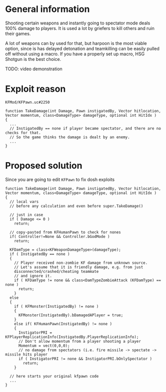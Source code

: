# General information

Shooting certain weapons and instantly going to spectator mode deals 100% damage to players. It is used a lot by griefers to kill others and ruin their games.

A lot of weapons can by used for that, but harpoon is the most viable option, since is has delayed detonation and teamkilling can be easily pulled off without using a macro. If you have a properly set up macro, HSG Shotgun is the best choice.

TODO: video demonstration

# Exploit reason

`KFMod/KFPawn.uc#2250`

```unrealscript
function TakeDamage(int Damage, Pawn instigatedBy, Vector hitlocation, Vector momentum, class<DamageType> damageType, optional int HitIdx )
{
  ...
  // InstigatedBy == none if player became spectator, and there are no checks for that.
  // So the game thinks the damage is dealt by an enemy.
  ...
}
```

# Proposed solution

Since you are going to edit `KFPawn` to fix dosh exploits

```unrealscript
function TakeDamage(int Damage, Pawn instigatedBy, Vector hitlocation, Vector momentum, class<DamageType> damageType, optional int HitIdx )
{
  // local vars
  // before any calculation and even before super.TakeDamage()

  // just in case
  if ( Damage <= 0 )
    return;

  // copy-pasted from KFHumanPawn to check for nones
  if( Controller!=None && Controller.bGodMode )
    return;

  KFDamType = class<KFWeaponDamageType>(damageType);
  if ( InstigatedBy == none )
  {
    // Player received non-zombie KF damage from unknown source.
    // Let's assume that it is friendly damage, e.g. from just
    disconnected/crashed/cheating teammate
    // and ignore it.
    if ( KFDamType != none && class<DamTypeZombieAttack (KFDamType) == none )
      return;
    }
  else
  {
    if ( KFMonster(InstigatedBy) != none )
    {
      KFMonster(InstigatedBy).bDamagedAPlayer = true;
    }
    else if( KFHumanPawn(InstigatedBy) != none )
    {
      InstigatorPRI = KFPlayerReplicationInfo(InstigatedBy.PlayerReplicationInfo);
      // Don't allow momentum from a player shooting a player
      Momentum = vect(0,0,0);
      // no damage from spectators (i.e. fire missile -> spectate -> missile hits player
      if ( InstigatorPRI != none && InstigatorPRI.bOnlySpectator )
        return;
    }

  // here starts your original kfpawn code
  ...
}
```